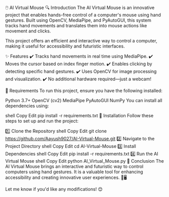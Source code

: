 🖱️ AI Virtual Mouse
🔍 Introduction
The AI Virtual Mouse is an innovative project that enables hands-free control of a computer's mouse using hand gestures. Built using OpenCV, MediaPipe, and PyAutoGUI, this system tracks hand movements and translates them into mouse actions like movement and clicks.

This project offers an efficient and interactive way to control a computer, making it useful for accessibility and futuristic interfaces.

✨ Features
✔️ Tracks hand movements in real time using MediaPipe.
✔️ Moves the cursor based on index finger motion.
✔️ Enables clicking by detecting specific hand gestures.
✔️ Uses OpenCV for image processing and visualization.
✔️ No additional hardware required—just a webcam!

📌 Requirements
To run this project, ensure you have the following installed:

Python 3.7+
OpenCV (cv2)
MediaPipe
PyAutoGUI
NumPy
You can install all dependencies using:

shell
Copy
Edit
pip install -r requirements.txt
🚀 Installation
Follow these steps to set up and run the project:

1️⃣ Clone the Repository
shell
Copy
Edit
git clone https://github.com/Aayush9027/AI-Virtual-Mouse.git
2️⃣ Navigate to the Project Directory
shell
Copy
Edit
cd AI-Virtual-Mouse
3️⃣ Install Dependencies
shell
Copy
Edit
pip install -r requirements.txt
4️⃣ Run the AI Virtual Mouse
shell
Copy
Edit
python AI_Virtual_Mouse.py
🎯 Conclusion
The AI Virtual Mouse brings an interactive and futuristic way to control computers using hand gestures. It is a valuable tool for enhancing accessibility and creating innovative user experiences. 🚀🖥️

Let me know if you'd like any modifications! 😊
